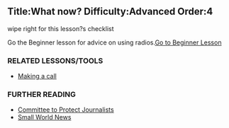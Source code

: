 Title:What now?
Difficulty:Advanced
Order:4
---
<p>wipe right for this lesson?s checklist</p><p>Go the Beginner lesson for advice on using radios.<a href="umbrella://lesson/radio/1" class="button green">Go to Beginner Lesson</a></p><h3>RELATED LESSONS/TOOLS</h3><p><ul><li><a href="umbrella://lesson/making-call">Making a call</a></li></ul></p><h3>FURTHER READING</h3><p><ul><li><a href="https://cpj.org/reports/2012/04/armed-conflict.php#6">Committee to Protect Journalists</a></li><li><a href="smallworldnews.tv/Guide/Guide_SatPhone_English.pdf">Small World News</a></li></ul></p>